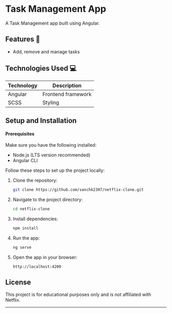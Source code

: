 # Task Management App

A Task Management app built using Angular.

## Features 🌟

- Add, remove and manage tasks

## Technologies Used 💻

| Technology       | Description                        |
|------------------|------------------------------------|
| Angular          | Frontend framework                 |
| SCSS             | Styling                            |

## Setup and Installation

#### Prerequisites

Make sure you have the following installed:
- Node.js (LTS version recommended)
- Angular CLI

Follow these steps to set up the project locally:

1. Clone the repository:
   ```bash
   git clone https://github.com/sanchk2307/netflix-clone.git
   ```
2. Navigate to the project directory:
   ```bash
   cd netflix-clone
   ```
3. Install dependencies:
   ```bash
   npm install
   ```
4. Run the app:
   ```bash
   ng serve
   ```
5. Open the app in your browser:
   ```
   http://localhost:4200
   ```

## License

This project is for educational purposes only and is not affiliated with Netflix.

---
